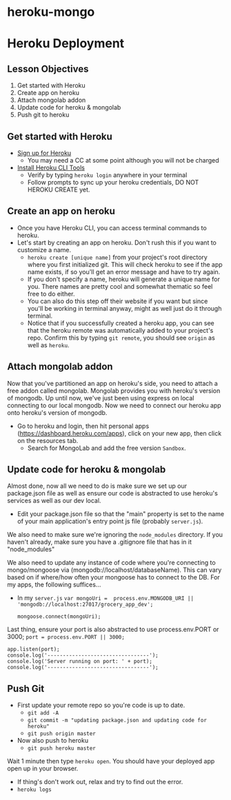 # heroku-mongo

# Heroku Deployment

## Lesson Objectives

1. Get started with Heroku
1. Create app on heroku
1. Attach mongolab addon
1. Update code for heroku & mongolab
1. Push git to heroku

## Get started with Heroku

- [Sign up for Heroku](https://signup.heroku.com/)
  - You may need a CC at some point although you will not be charged
- [Install Heroku CLI Tools](https://toolbelt.heroku.com/)
  - Verify by typing `heroku login` anywhere in your terminal
  - Follow prompts to sync up your heroku credentials, DO NOT HEROKU CREATE yet.

## Create an app on heroku

- Once you have Heroku CLI, you can access terminal commands to heroku.
- Let's start by creating an app on heroku. Don't rush this if you want to customize a name.
  - `heroku create [unique name]` from your project's root directory where you first initialized git.
  This will check heroku to see if the app name exists, if so you'll get an error message and have to try again.
  - If you don't specify a name, heroku will generate a unique name for you. There names are pretty cool and somewhat thematic so feel free to do either.
  - You can also do this step off their website if you want but since you'll be working in terminal anyway, might as well just do it through terminal.
  - Notice that if you successfully created a heroku app, you can see that the heroku remote was automatically added to your project's repo. Confirm this by typing `git remote`, you should see `origin` as well as `heroku`.

## Attach mongolab addon

Now that you've partitioned an app on heroku's side, you need to attach a free addon called mongolab. Mongolab provides you with heroku's version of mongodb. Up until now, we've just been using express on local connecting to our local mongodb. Now we need to connect our heroku app onto heroku's version of mongodb.
- Go to heroku and login, then hit personal apps (https://dashboard.heroku.com/apps), click on your new app, then click on the resources tab.
  - Search for MongoLab and add the free version `Sandbox`.

## Update code for heroku & mongolab

Almost done, now all we need to do is make sure we set up our package.json file as well as ensure our code is abstracted to use heroku's services as well as our dev local.

- Edit your package.json file so that the "main" property is set to the name of your main application's entry point js file (probably `server.js`).

We also need to make sure we're ignoring the `node_modules` directory.  If you haven't already, make sure you have a .gitignore file that has in it "node_modules"

We also need to update any instance of code where you're connecting to mongo/mongoose via (mongodb://localhost/databaseName). This can vary based on if where/how often your mongoose has to connect to the DB. For my apps, the following suffices...
- In my `server.js`
  `var mongoUri =  process.env.MONGODB_URI || 'mongodb://localhost:27017/grocery_app_dev';`

  `mongoose.connect(mongoUri);`

Last thing, ensure your port is also abstracted to use process.env.PORT or 3000;
`port = process.env.PORT || 3000;`

```
app.listen(port);
console.log('---------------------------------');
console.log('Server running on port: ' + port);
console.log('---------------------------------');
```

## Push Git

- First update your remote repo so you're code is up to date.
  - `git add -A`
  - `git commit -m "updating package.json and updating code for heroku"`
  - `git push origin master`
- Now also push to heroku
  - `git push heroku master`

Wait 1 minute then type `heroku open`. You should have your deployed app open up in your browser.

- If thing's don't work out, relax and try to find out the error.
- `heroku logs`
